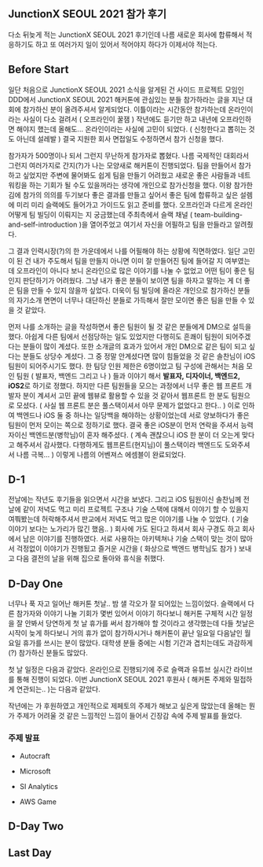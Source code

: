 ## JunctionX SEOUL 2021 참가 후기

다소 뒤늦게 적는 JunctionX SEOUL 2021 후기인데 나름 새로운 회사에 합류해서 적응하기도 하고 또 여러가지 일이 있어서 적어야지 하다가 이제서야 적는다. 

## Before Start

일단 처음으로 JunctionX SEOUL 2021 소식을 알게된 건 사이드 프로젝트 모임인 DDD에서 JunctionX SEOUL 2021 해커톤에 관심있는 분들 참가하라는 글을 지난 대회에 참가하신 분이 올려주셔서 알게되었다. 이틀이라는 시간동안 참가하는데 온라인이라는 사실이 다소 걸려서 ( 오프라인이 꿀잼 ) 작년에도 듣기만 하고 내년에 오프라인하면 해야지 했는데 올해도... 온라인이라는 사실에 고민이 되었다. ( 신청한다고 뽑히는 것도 아닌데 설레발 ) 결국 지원한 회사 면접일도 수정하면서 참가 신청을 했다. 

참가자가 500명이나 되서 그런지 무난하게 참가자로 뽑혔다. 나름 국제적인 대회라서 그런지 여러가지로 간지(?)가 나는 모양새로 해커톤이 진행되었다. 팀을 만들어서 참가하고 싶었지만 주변에 물어봐도 쉽게 팀을 만들기 어려웠고 새로운 좋은 사람들과 네트워킹을 하는 기회가 될 수도 있을꺼라는 생각에 개인으로 참가신청을 했다. 이왕 참가한 김에 참가의 의의를 두기보다 좋은 결과를 만들고 싶어서 좋은 팀에 합류하고 싶은 설렘에 미리 미리 슬랙에도 들어가고 가이드도 읽고 준비를 했다. 오프라인과 다르게 온라인 어떻게 팀 빌딩이 이뤄지는 지 궁금했는데 주최측에서 슬랙 채널 ( team-building-and-self-introduction )을 열어주었고 여기서 자신을 어필하고 팀을 만들라고 알려줬다.

그 결과 인력시장(?)의 한 가운데에서 나를 어필해야 하는 상황에 직면하였다. 일단 고민이 된 건 내가 주도해서 팀을 만들지 아니면 이미 잘 만들어진 팀에 들어갈 지 여부였는데 오프라인이 아니다 보니 온라인으로 많은 이야기를 나눌 수 없었고 어떤 팀이 좋은 팀인지 판단하기가 어려웠다. 그냥 내가 좋은 분들이 보이면 팀을 하자고 말하는 게 더 좋은 팀을 만들 수 있지 않을까 싶었다. 더욱이 팀 빌딩에 올라온 개인으로 참가하신 분들의 자기소개 면면이 너무나 대단하신 분들로 가득해서 잘만 모이면 좋은 팀을 만들 수 있을 것 같았다. 

먼저 나를 소개하는 글을 작성하면서 좋은 팀원이 될 것 같은 분들에게 DM으로 설득을 했다. 아쉽게 다른 팀에서 선점당하는 일도 있었지만 다행히도 흔쾌이 팀원이 되어주겠다는 분들이 많이 계셨다. 또한 소개글의 효과가 있어서 개인 DM으로 같은 팀이 되고 싶다는 분들도 상당수 계셨다. 그 중 정말 안계셨다면 많이 힘들었을 것 같은  솔찬님이 iOS 팀원이 되어주시기도 했다. 한 팀당 인원 제한은 6명이었고 팀 구성에 관해서는 처음 모인 팀원 ( 발표자, 백엔드 그리고 나 ) 들과 이야기 해서 **발표자, 디자이너, 백엔드2, iOS2**로 하기로 정했다. 하지만 다른 팀원들을 모으는 과정에서 너무 좋은 웹 프론트 개발자 분이 계셔서 고민 끝에 웹뷰로 활용할 수 있을 것 같아서 웹프론트 한 분도 팀원으로 모셨다. ( 사실 웹 프론트 분은 풀스택이셔서 아무 문제가 없었다고 한다.. ) 이로 인하여 백엔드나 iOS 둘 중 하나는 일당백을 해야하는 상황이었는데 서로 양보하다가 좋은 팀원이 먼저 모이는 쪽으로 정하기로 했다. 결국 좋은 iOS분이 먼저 연락을 주셔서 능력자이신 백엔드분(병학님)이 혼자 해주셨다. ( 계속 괜찮으니 iOS 한 분이 더 오는게 맞다고 해주셔서 감사했다. 다행하게도 웹프론트(현지님)이 풀스택이라 백엔드도 도와주셔서 나름 극복... ) 이렇게 나름의 어벤져스 에셈블이 완료되었다. 

## D-1

전날에는 작년도 후기들을 읽으면서 시간을 보냈다. 그리고 iOS 팀원이신 솔찬님께 전날에 같이 저녁도 먹고 미리 프로젝트 구조나 기술 스택에 대해서 이야기 할 수 있을지 여쭤봤는데 허락해주셔서 판교에서 저녁도 먹고 많은 이야기를 나눌 수 있었다. ( 기술 이야기 보다는 노가리가 많긴 했음.. ) 회사에 가도 된다고 하셔서 회사 구경도 하고 회사에서 남은 이야기를 진행하였다. 서로 사용하는 아키텍쳐나 기술 스택이 맞는 것이 많아서 걱정없이 이야기가 진행됬고 즐거운 시간을 ( 화상으로 백엔드 병학님도 참가 ) 보내고 다음 결전의 날을 위해 집으로 돌아와 휴식을 취했다. 

## D-Day One
너무나 푹 자고 일어난 해커톤 첫날.. 밤 샐 각오가 잘 되어있는 느낌이었다. 슬랙에서 다른 참가자와 이야기 나눌 기회가 몇번 있어서 이야기 하다보니 해커톤 구체적 시간 일정을 잘 안봐서 당연하게 첫 날 휴가를 써서 참가해야 할 것이라고 생각했는데 다들 첫날은 시작이 늦게 하다보니 거의 휴가 없이 참가하시거나 해커톤이 끝난 일요일 다음날인 월요일 휴가를 쓰시는 분이 많았다. 대학생 분들 중에는 시험 기간과 겹치는데도 과감하게(?) 참가하신 분들도 많았다. 

첫 날 일정은 다음과 같았다. 온라인으로 진행되기에 주로 슬랙과 유튜브 실시간 라이브를 통해 진행이 되었다. 이번 JunctionX SEOUL 2021 후원사 ( 해커톤 주제와 밀접하게 연관되는.. )는 다음과 같았다. 

작년에는     가 후원하였고 개인적으로 제페토의 주제가 해보고 싶은게 많았는데 올해는 뭔가 주제가 어려울 것 같은 느낌적인 느낌이 들어서 긴장감 속에 주제 발표를 들었다.

### 주제 발표

- Autocraft

- Microsoft

- SI Analytics

- AWS Game

## D-Day Two

## Last Day